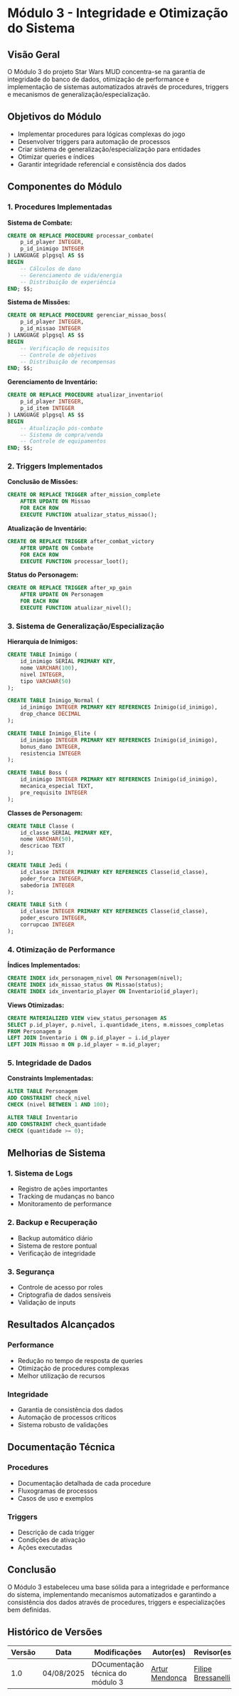 # Módulo 3 - Integridade e Otimização do Sistema

## Visão Geral

O Módulo 3 do projeto Star Wars MUD concentra-se na garantia de integridade do banco de dados, otimização de performance e implementação de sistemas automatizados através de procedures, triggers e mecanismos de generalização/especialização.

## Objetivos do Módulo

- Implementar procedures para lógicas complexas do jogo
- Desenvolver triggers para automação de processos
- Criar sistema de generalização/especialização para entidades
- Otimizar queries e índices
- Garantir integridade referencial e consistência dos dados

## Componentes do Módulo

### 1. Procedures Implementadas

**Sistema de Combate:**
```sql
CREATE OR REPLACE PROCEDURE processar_combate(
    p_id_player INTEGER,
    p_id_inimigo INTEGER
) LANGUAGE plpgsql AS $$
BEGIN
    -- Cálculos de dano
    -- Gerenciamento de vida/energia
    -- Distribuição de experiência
END; $$;
```

**Sistema de Missões:**
```sql
CREATE OR REPLACE PROCEDURE gerenciar_missao_boss(
    p_id_player INTEGER,
    p_id_missao INTEGER
) LANGUAGE plpgsql AS $$
BEGIN
    -- Verificação de requisitos
    -- Controle de objetivos
    -- Distribuição de recompensas
END; $$;
```

**Gerenciamento de Inventário:**
```sql
CREATE OR REPLACE PROCEDURE atualizar_inventario(
    p_id_player INTEGER,
    p_id_item INTEGER
) LANGUAGE plpgsql AS $$
BEGIN
    -- Atualização pós-combate
    -- Sistema de compra/venda
    -- Controle de equipamentos
END; $$;
```

### 2. Triggers Implementados

**Conclusão de Missões:**
```sql
CREATE OR REPLACE TRIGGER after_mission_complete
    AFTER UPDATE ON Missao
    FOR EACH ROW
    EXECUTE FUNCTION atualizar_status_missao();
```

**Atualização de Inventário:**
```sql
CREATE OR REPLACE TRIGGER after_combat_victory
    AFTER UPDATE ON Combate
    FOR EACH ROW
    EXECUTE FUNCTION processar_loot();
```

**Status do Personagem:**
```sql
CREATE OR REPLACE TRIGGER after_xp_gain
    AFTER UPDATE ON Personagem
    FOR EACH ROW
    EXECUTE FUNCTION atualizar_nivel();
```

### 3. Sistema de Generalização/Especialização

**Hierarquia de Inimigos:**
```sql
CREATE TABLE Inimigo (
    id_inimigo SERIAL PRIMARY KEY,
    nome VARCHAR(100),
    nivel INTEGER,
    tipo VARCHAR(50)
);

CREATE TABLE Inimigo_Normal (
    id_inimigo INTEGER PRIMARY KEY REFERENCES Inimigo(id_inimigo),
    drop_chance DECIMAL
);

CREATE TABLE Inimigo_Elite (
    id_inimigo INTEGER PRIMARY KEY REFERENCES Inimigo(id_inimigo),
    bonus_dano INTEGER,
    resistencia INTEGER
);

CREATE TABLE Boss (
    id_inimigo INTEGER PRIMARY KEY REFERENCES Inimigo(id_inimigo),
    mecanica_especial TEXT,
    pre_requisito INTEGER
);
```

**Classes de Personagem:**
```sql
CREATE TABLE Classe (
    id_classe SERIAL PRIMARY KEY,
    nome VARCHAR(50),
    descricao TEXT
);

CREATE TABLE Jedi (
    id_classe INTEGER PRIMARY KEY REFERENCES Classe(id_classe),
    poder_forca INTEGER,
    sabedoria INTEGER
);

CREATE TABLE Sith (
    id_classe INTEGER PRIMARY KEY REFERENCES Classe(id_classe),
    poder_escuro INTEGER,
    corrupcao INTEGER
);
```

### 4. Otimização de Performance

**Índices Implementados:**
```sql
CREATE INDEX idx_personagem_nivel ON Personagem(nivel);
CREATE INDEX idx_missao_status ON Missao(status);
CREATE INDEX idx_inventario_player ON Inventario(id_player);
```

**Views Otimizadas:**
```sql
CREATE MATERIALIZED VIEW view_status_personagem AS
SELECT p.id_player, p.nivel, i.quantidade_itens, m.missoes_completas
FROM Personagem p
LEFT JOIN Inventario i ON p.id_player = i.id_player
LEFT JOIN Missao m ON p.id_player = m.id_player;
```

### 5. Integridade de Dados

**Constraints Implementadas:**
```sql
ALTER TABLE Personagem
ADD CONSTRAINT check_nivel
CHECK (nivel BETWEEN 1 AND 100);

ALTER TABLE Inventario
ADD CONSTRAINT check_quantidade
CHECK (quantidade >= 0);
```

## Melhorias de Sistema

### 1. Sistema de Logs
- Registro de ações importantes
- Tracking de mudanças no banco
- Monitoramento de performance

### 2. Backup e Recuperação
- Backup automático diário
- Sistema de restore pontual
- Verificação de integridade

### 3. Segurança
- Controle de acesso por roles
- Criptografia de dados sensíveis
- Validação de inputs

## Resultados Alcançados

### Performance
- Redução no tempo de resposta de queries
- Otimização de procedures complexas
- Melhor utilização de recursos

### Integridade
- Garantia de consistência dos dados
- Automação de processos críticos
- Sistema robusto de validações

## Documentação Técnica

### Procedures
- Documentação detalhada de cada procedure
- Fluxogramas de processos
- Casos de uso e exemplos

### Triggers
- Descrição de cada trigger
- Condições de ativação
- Ações executadas

## Conclusão

O Módulo 3 estabeleceu uma base sólida para a integridade e performance do sistema, implementando mecanismos automatizados e garantindo a consistência dos dados através de procedures, triggers e especializações bem definidas.

## Histórico de Versões

| Versão | Data       | Modificações                               | Autor(es)     | Revisor(es) |
|--------|------------|-------------------------------------------|---------------|-------------|
| 1.0    | 04/08/2025 | DOcumentação técnica do módulo 3          | [Artur Mendonça](https://github.com/ArtyMend07) | [Filipe Bressanelli](https://github.com/fbressa) |
